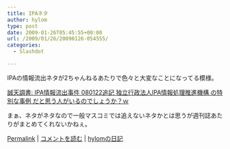 ```yaml
---
title: IPAネタ
author: hylom
type: post
date: 2009-01-26T05:45:55+00:00
url: /2009/01/26/20090126-054555/
categories:
  - Slashdot

---
```

IPAの情報流出ネタが2ちゃんねるあたりで色々と大変なことになってる模様。

  [誠天調書: IPA情報流出事件 080122追記 独立行政法人IPA情報処理推進機構 の特別な事例 だと思う人がいるのでしょうか？ｗ][1] 

まぁ、ネタがネタなので一般マスコミでは追えないネタかとは思うが週刊誌あたりがまとめてくれないかねぇ。

  [Permalink][2] |   [コメントを読む][3] |   [hylomの日記][4]

 [1]: http://mkt5126.seesaa.net/article/112444301.html
 [2]: http://slashdot.jp/~hylom/journal/465514
 [3]: http://slashdot.jp/~hylom/journal/465514#acomments
 [4]: http://slashdot.jp/~hylom/journal/
